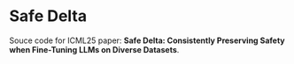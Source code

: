 # Safe Delta
Souce code for ICML25 paper: **Safe Delta: Consistently Preserving Safety when Fine-Tuning LLMs on Diverse Datasets**.
